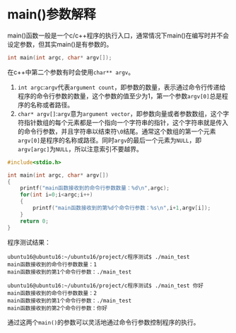 # main()参数解释

main()函数一般是一个c/c++程序的执行入口，通常情况下main()在编写时并不会设定参数，但其实main()是有参数的。

```c
int main(int argc, char* argv[]);
```

在c++中第二个参数有时会使用`char** argv`。

1. `int argc`:`argv`代表`argument count`，即参数的数量，表示通过命令行传递给程序的命令行参数的数量，这个参数的值至少为1，第一个参数`argv[0]`总是程序的名称或者路径。
2. `char* argv[]`:`argv`意为`argument vector`，即参数向量或者参数数组，这个字符指针数组的每个元素都是一个指向一个字符串的指针，这个字符串就是传入的命令行参数，并且字符串以结束符`\0`结尾。通常这个数组的第一个元素`argv[0]`是程序的名称或路径。同时`argv`的最后一个元素为`NULL`，即`argv[argc]`为`NULL`，所以注意索引不要越界。

```c
#include<stdio.h>

int main(int argc, char* argv[])
{
    printf("main函数接收到的命令行参数数量：%d\n",argc);
    for(int i=0;i<argc;i++)
    {
        printf("main函数接收到的第%d个命令行参数：%s\n",i+1,argv[i]);
    }
    return 0;
}
```

程序测试结果：

```
ubuntu16@ubuntu16:~/ubuntu16/project/c程序测试$ ./main_test
main函数接收到的命令行参数数量：1
main函数接收到的第1个命令行参数：./main_test

ubuntu16@ubuntu16:~/ubuntu16/project/c程序测试$ ./main_test 你好
main函数接收到的命令行参数数量：2
main函数接收到的第1个命令行参数：./main_test
main函数接收到的第2个命令行参数：你好
```

通过这两个`main()`的参数可以灵活地通过命令行参数控制程序的执行。